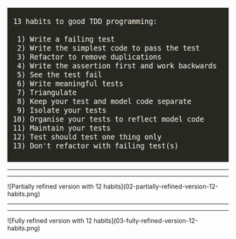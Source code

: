 ![Original version with 13 habits](01-original-version-13-habits.png) 
<hr/>
<hr/>
![Partially refined version with 12 habits](02-partially-refined-version-12-habits.png)
<hr/>
<hr/>
![Fully refined version with 12 habits](03-fully-refined-version-12-habits.png)
